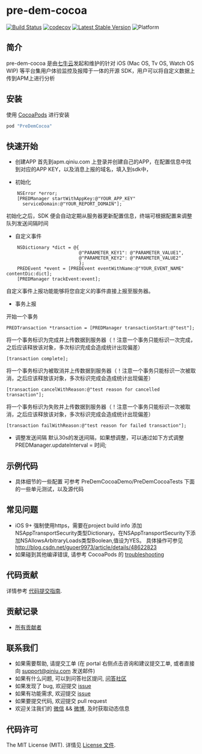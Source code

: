 # pre-dem-cocoa

[![Build Status](https://travis-ci.org/pre-dem/pre-dem-cocoa.svg?branch=master)](https://travis-ci.org/pre-dem/pre-dem-cocoa)
[![codecov](https://codecov.io/gh/pre-dem/pre-dem-cocoa/branch/master/graph/badge.svg)](https://codecov.io/gh/pre-dem/pre-dem-cocoa)
[![Latest Stable Version](https://img.shields.io/cocoapods/v/PreDemCocoa.svg)](https://github.com/pre-dem/pre-dem-cocoa/releases)
![Platform](http://img.shields.io/cocoapods/p/PreDemCocoa.svg)

## 简介

pre-dem-cocoa 是由[七牛云](https://www.qiniu.com)发起和维护的针对 iOS (Mac OS, Tv OS, Watch OS WIP) 等平台集用户体验监控及报障于一体的开源 SDK，用户可以将自定义数据上传到APM上进行分析

## 安装

使用 [CocoaPods](https://cocoapods.org) 进行安装

```ruby
pod "PreDemCocoa"
```

## 快速开始

- 创建APP
  首先到apm.qiniu.com 上登录并创建自己的APP，在配置信息中找到对应的APP KEY，以及消息上报的域名，填入到sdk中，

- 初始化

``` objc
    NSError *error;
    [PREDManager startWithAppKey:@"YOUR_APP_KEY" 
      serviceDomain:@"YOUR_REPORT_DOMAIN"];
```

初始化之后，SDK 便会自动定期从服务器更新配置信息，终端可根据配置来调整队列发送间隔时间

- 自定义事件

``` objc
    NSDictionary *dict = @{
                           @"PARAMETER_KEY1": @"PARAMETER_VALUE1",
                           @"PARAMETER_KEY2": @"PARAMETER_VALUE2"
                           };
    PREDEvent *event = [PREDEvent eventWithName:@"YOUR_EVENT_NAME" contentDic:dict];
    [PREDManager trackEvent:event];
```
自定义事件上报功能能够将您自定义的事件直接上报至服务器。

- 事务上报

开始一个事务
``` objc
PREDTransaction *transaction = [PREDManager transactionStart:@"test"];
```

将一个事务标识为完成并上传数据到服务器（！注意一个事务只能标识一次完成，之后应该释放该对象，多次标识完成会造成统计出现偏差）
``` objc
[transaction complete];
```

将一个事务标识为被取消并上传数据到服务器（！注意一个事务只能标识一次被取消，之后应该释放该对象，多次标识完成会造成统计出现偏差）
``` objc
[transaction cancelWithReason:@"test reason for cancelled transaction"];
```

将一个事务标识为失败并上传数据到服务器（！注意一个事务只能标识一次被取消，之后应该释放该对象，多次标识完成会造成统计出现偏差）
``` objc
[transaction failWithReason:@"test reason for failed transaction"];
```

- 调整发送间隔
 默认30s的发送间隔，如果想调整，可以通过如下方式调整
 PREDManager.updateInterval = 时间;

## 示例代码
* 具体细节的一些配置 可参考 PreDemCocoaDemo/PreDemCocoaTests 下面的一些单元测试，以及源代码

## 常见问题

- iOS 9+ 强制使用https，需要在project build info 添加NSAppTransportSecurity类型Dictionary。在NSAppTransportSecurity下添加NSAllowsArbitraryLoads类型Boolean,值设为YES。 具体操作可参见 http://blog.csdn.net/guoer9973/article/details/48622823
- 如果碰到其他编译错误, 请参考 CocoaPods 的 [troubleshooting](http://guides.cocoapods.org/using/troubleshooting.html)

## 代码贡献

详情参考 [代码提交指南](https://github.com/pre-dem/pre-dem-cocoa/blob/master/Contributing.md).

## 贡献记录

- [所有贡献者](https://github.com/pre-dem/pre-dem-cocoa/contributors)

## 联系我们

- 如果需要帮助, 请提交工单 (在 portal 右侧点击咨询和建议提交工单, 或者直接向 support@qiniu.com 发送邮件)
- 如果有什么问题, 可以到问答社区提问, [问答社区](http://qiniu.segmentfault.com/)
- 如果发现了 bug, 欢迎提交 [issue](https://github.com/pre-dem/pre-dem-cocoa/issues)
- 如果有功能需求, 欢迎提交 [issue](https://github.com/pre-dem/pre-dem-cocoa/issues)
- 如果要提交代码, 欢迎提交 pull request
- 欢迎关注我们的 [微信](http://www.qiniu.com/#weixin) && [微博](http://weibo.com/qiniutek), 及时获取动态信息

## 代码许可

The MIT License (MIT). 详情见 [License 文件](https://github.com/qiniu/pre-dem-cocoa/blob/master/LICENSE).
